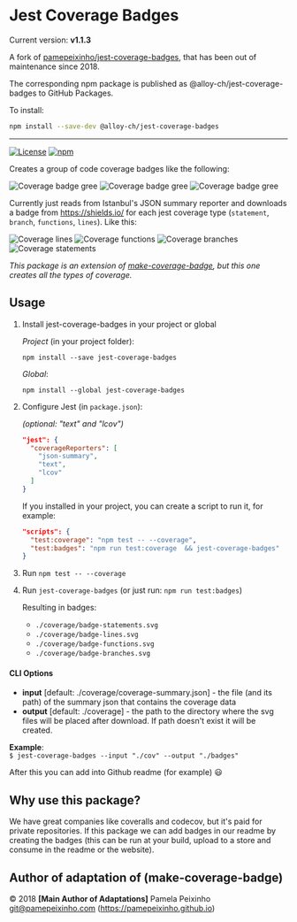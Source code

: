 # Jest Coverage Badges

Current version: **v1.1.3**

A fork of [pamepeixinho/jest-coverage-badges](https://github.com/pamepeixinho/jest-coverage-badges),
that has been out of maintenance since 2018.

The corresponding npm package is published as @alloy-ch/jest-coverage-badges to GitHub Packages.

To install:
```bash
npm install --save-dev @alloy-ch/jest-coverage-badges
```
-----

[![License][license-image]][license-url]
[![npm](https://img.shields.io/npm/dw/jest-coverage-badges.svg)](https://www.npmjs.com/package/jest-coverage-badges)

[license-url]: https://opensource.org/licenses/MIT
[license-image]: https://img.shields.io/npm/l/make-coverage-badge.svg

Creates a group of code coverage badges like the following:

![Coverage badge gree][coverage-badge-green] ![Coverage badge gree][coverage-badge-yellow] ![Coverage badge gree][coverage-badge-red]

[coverage-badge-green]: https://img.shields.io/badge/Coverage-100%25-brightgreen.svg
[coverage-badge-yellow]: https://img.shields.io/badge/Coverage-100%25-yellow.svg
[coverage-badge-red]: https://img.shields.io/badge/Coverage-100%25-red.svg

Currently just reads from Istanbul's JSON summary reporter and downloads a badge from https://shields.io/ for each jest coverage type (`statement`, `branch`, `functions`, `lines`). Like this:

![Coverage lines](https://img.shields.io/badge/Coverage:lines-100-green.svg)
![Coverage functions](https://img.shields.io/badge/Coverage:functions-100-green.svg)
![Coverage branches](https://img.shields.io/badge/Coverage:branches-100-green.svg)
![Coverage statements](https://img.shields.io/badge/Coverage:statements-100-green.svg)


*This package is an extension of [make-coverage-badge], but this one creates all the types of coverage.*

[make-coverage-badge]:https://www.npmjs.com/package/make-coverage-badge


## Usage

1. Install jest-coverage-badges in your project or global

      *Project* (in your project folder):

      ```npm install --save jest-coverage-badges```

      *Global*:

      ```npm install --global jest-coverage-badges```


2. Configure Jest (in `package.json`):

      _(optional: "text" and "lcov")_

    ```json
    "jest": {
      "coverageReporters": [
        "json-summary", 
        "text",
        "lcov"
      ]
    }
    ```

    If you installed in your project, you can create a script to run it, for example:


    ```json
    "scripts": {
      "test:coverage": "npm test -- --coverage",
      "test:badges": "npm run test:coverage  && jest-coverage-badges"
    }
    ```


2. Run `npm test -- --coverage`

3. Run `jest-coverage-badges` (or just run: `npm run test:badges`)

    Resulting in badges:
    - `./coverage/badge-statements.svg`
    - `./coverage/badge-lines.svg`
    - `./coverage/badge-functions.svg`
    - `./coverage/badge-branches.svg`

#### CLI Options
  * **input** [default: ./coverage/coverage-summary.json] - the file (and its path) of the summary json that contains the coverage data     
  * **output** [default: ./coverage] - the path to the directory where the svg files will be placed after download. If path doesn't exist it will be created.

**Example**:    
  ```$ jest-coverage-badges --input "./cov" --output "./badges"```     


After this you can add into Github readme (for example) :smiley:

## Why use this package?

We have great companies like coveralls and codecov, but it's paid for private repositories. If this package we can add badges in our readme by creating the badges (this can be run at your build, upload to a store and consume in the readme or the website).


## Author of adaptation of (make-coverage-badge)

© 2018 **[Main Author of Adaptations]** Pamela Peixinho <git@pamepeixinho.com> (https://pamepeixinho.github.io)
